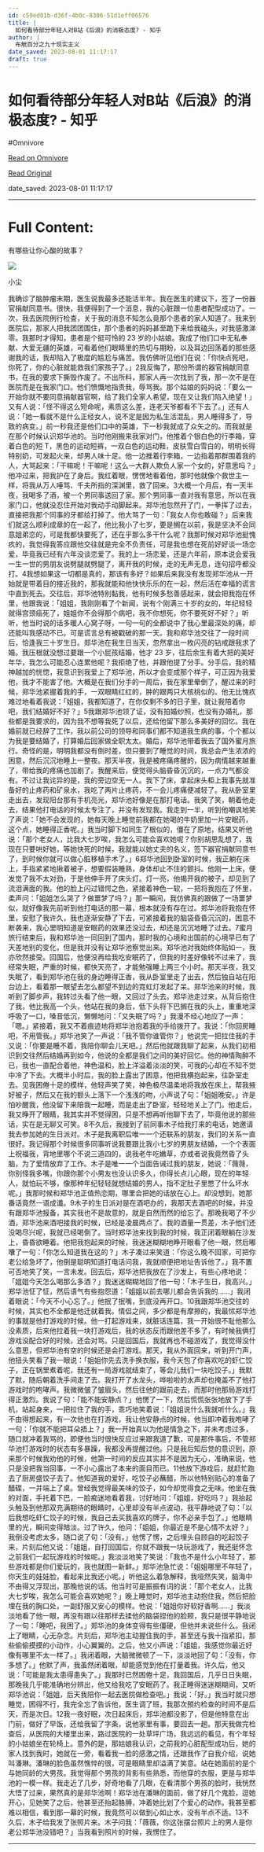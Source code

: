 ```yaml
---
id: c59ed01b-d36f-4b0c-8306-51d1eff06576
title: |
  如何看待部分年轻人对B站《后浪》的消极态度? - 知乎
author: |
  布觥百分之九十现实主义
date_saved: 2023-08-01 11:17:17
draft: true
---
```


# 如何看待部分年轻人对B站《后浪》的消极态度? - 知乎
#Omnivore

[Read on Omnivore](https://omnivore.app/me/b-189b1acc5ef)

[Read Original](https://www.zhihu.com/question/392559297)

date_saved: 2023-08-01 11:17:17


--- 

# Full Content: 

有哪些让你心酸的故事？

![](https://proxy-prod.omnivore-image-cache.app/0x0,sWtvtbjiEqD7KfiiPbkh1QngGeowvJb_zjDuW4-WRCMc/https://pic3.zhimg.com/v2-7f52c46dbe2c4352454f9cca4c1ddda4.jpg)

小尘

我确诊了脑肿瘤末期，医生说我最多还能活半年。我在医生的建议下，签了一份器官捐献同意书。很快，我便得到了一个消息，我的心脏跟一位患者配型成功了。一次，我去医院例行检查，关于我的消息不知怎么竟那个患者的家人知道了。我来到医院后，那家人把我团团围住，那个患者的妈妈甚至跪下来给我磕头，对我感激涕零。我那时才得知，患者是个挺可怜的 23 岁的小姑娘。我成了他们口中无私奉献、大爱无疆的英雄，可看着他们眼睛里的热切与期盼，以及耳边回荡着的那些感谢我的话，我却陷入了极度的尴尬与痛苦。我仿佛听见他们在说：「你快点死吧，你死了，你的心脏就能救我们家孩子了。」2我反悔了，那份所谓的器官捐献同意书，在我的要求下撕毁作废了。不出所料，那家人再一次找到了我，那一次不是在医院而是在我家门口。他们愤慨地指责我，辱骂我。那个姑娘的妈妈说：「要么一开始你就不要同意捐献器官啊，给了我们全家人希望，现在又让我们陷入绝望！」又有人说：「怪不得这么短命呢，素质这么差，连老天爷都看不下去了。」还有人说：「她一看就不是什么正经女人，说不定是因为私生活混乱，男人睡得多了，导致的病变。」前一秒我还是他们口中的英雄，下一秒我就成了众矢之的。而我就是在那个时候认识郑华池的。当时他刚搬来我家对门，他推着个银白色的行李箱，穿着白色的短 T，黑色的运动短裤，一双白色的运动鞋，皮肤雪白雪白的，明明长得特别奶，可发起火来，却男人味十足。他一边推着行李箱，一边指着那群围着我的人，大骂起来：「干嘛呢！干嘛呢！这么一大群人欺负人家一个女的，好意思吗？」他冲过来，把我护在了身后。我红着眼，愣愣地看着他，那时他就像个救世主一样，将我从万人唾骂、千夫所指的深渊里，救了回来。3大概一个月后，有一天半夜，我喝多了酒，被一个男同事送回了家。那个男同事一直对我有意思，所以在我家门口，他就没忍住开始对我动手动脚起来。郑华池忽然开了门，一拳挥了过去，直接把我那个同事的牙都给打掉了。他大骂了一句：「我女人你也敢碰？」后来我们就这么顺利成章的在一起了，他比我小了七岁，要是搁在以前，我是坚决不会同意姐弟恋的，可是我都快要死了，还在乎那么多干什么呢？我那时候对郑华池挺愧疚的，我觉得我答应跟他交往就是完全不负责任，可是我也想在死前好好谈一场恋爱，毕竟我已经有六年没谈恋爱了。我的上一场恋爱，还是六年前，原本说会爱我一生一世的男朋友说劈腿就劈腿了，离开我的时候，走的无声无息，连句招呼都没打。4我想如果这一切都是真的，那该有多好？如果后来我没有发现郑华池从一开始就是带着目的接近我的，那我就能和他快快乐乐的在一起，然后活在幸福的谎言中直到死去。交往后，郑华池特别黏我，他有时候多愁善感起来，就会把我抱在怀里，他跟我说：「姐姐，我刚刚看了个新闻，说有个刚满三十岁的女的，年纪轻轻就得宫颈癌死了，姐姐你不会得那个病吧，我不你想死，你不要死好不好？」听听，他当时说的话多暖人心窝子呀，一句一句的全都说中了我心里最深处的痛，却还能叫我感动不已。可是谎言总有被戳破的那一天。我和郑华池交往了一段时间后，恰逢我三十岁生日。郑华池在我生日当天，忽然拿出一枚闪亮的钻戒跟我求了婚。我压根就没想过要跟一个小屁孩结婚，他才 23 岁，往后余生有着大把的美好年华，我怎么可能忍心连累他呢？我拒绝了他，并跟他提了分手。分手后，我的精神越加的恍惚，我意识到我爱上了郑华池，所以才会变成那个样子，可正因为我爱他，我才不能害了他。大概是在我们分手的一周后，我在家里晕倒了，醒过来的时候，郑华池紧握着我的手，一双眼睛红红的，肿的跟两只大核桃似的。他无比愧疚难过地看着我说：「姐姐，我都知道了，在你仅剩不多的日子里，就让我陪着你吧，我们结婚好不好？」5我跟郑华池领了证，没有拍婚纱照，也没有办婚礼，那些都是我要求的，因为我不想等我死了以后，还给他留下那么多美好的回忆。我在婚前就已经辞了工作，我以前公司的领导和同事们都不知道我生病的事，个个都以为我是要结婚了，打算婚后回家做全职太太。婚后，郑华池带着我去了国外蜜月旅行。奇怪的是，明明我都没有倒时差，但只要到了睡觉的时间，我总会产生浓浓的困意，然后沉沉地睡上一整夜。那天半夜，我是被疼痛疼醒的，因为病情越来越重了，带给我的疼痛也加剧了。我醒来后，便觉得头脑昏昏沉沉的，一点力气都没有。不过让我诧异的是，我的旁边空无一人。我下了床，拿起床头柜上我事先就准备好的止疼药和矿泉水，我吃了两片止疼药，不一会儿疼痛便减轻了。我从卧室里走出去，发现阳台那有手机亮光，郑华池好像是在那打电话。我笑了笑，朝着他走去，结果他打电话的时候太专注了，并没有发现我。我走到一半，听到他嘲讽地笑了声说：「她不会发现的，她每天晚上睡觉前我都在她喝的牛奶里加一片安眠药，这个点，她睡得正香呢。」我当时脚下如同生了根似的，僵在了原地，结果又听他说：「那个老女人，比我大七岁唉，我怎么可能会喜欢她呢？你别胡思乱想了，我现在只要哄好她，等她快死的时候，我就能以她丈夫的名义，签下器官捐献同意书了，到时候你就可以做心脏移植手术了。」6郑华池回到卧室的时候，我正躺在床上，手指紧紧地揪着被子，想要假装睡熟，身体却止不住的颤抖。他刚一上床，便发觉了我不太对劲，于是他伸手开了床头灯。灯一亮，他揭开我的被子，却见到了流泪满面的我。他的脸上闪过错愕之色，紧接着神色一软，一把将我抱在了怀里，柔声问：「姐姐怎么哭了？做噩梦了吗？」那一瞬间，我仿佛真的跟做了一场噩梦似，就好像我先前听到他打电话的那一幕，根本就没有存在过。郑华池将我抱在怀里，安慰了我许久，我也逐渐安静了下去，可紧接着我的脑袋昏昏沉沉的，困意不断袭来，我心里明知道是安眠药的效果还没过去，却还是沉沉地睡了过去。7蜜月旅行结束后，我和郑华池一同回到了国内，那时我的心境和出国前的心境早已有了天差地别的变化，但是我并没有让郑华池察觉出来。郑华池对我始终体贴如一，我亦欣然接受。回国后，他便没再给我吃安眠药了，但我的时差好像转不过来了，我经常失眠，严重的时候，都快天亮了，才能勉强睡上两三个小时。那天半夜，我又失眠了，看到郑华池在我的身边睡得正香，我从卧室里走了出去，然后独自站在阳台边上，看着那一眼望去怎么都望不到边的霓虹灯发起了呆。郑华池来的时候，我听到了脚步声，我转过头看了他一眼，又回过了头去。郑华池走过来，从背后抱住了我，他比我高一个头，他站在我的身后，低下头将下巴搁在我的头上，重重地深呼吸了一口，嗓音低沉，懒懒地问：「又失眠了吗？」我漫不经心地应了一声：「嗯。」紧接着，我又不着痕迹地将郑华池抱着我的手给拨开了。我说：「你回房睡吧，不用管我。」郑华池笑了一声说：「我不管你谁管你？」他说完一把拉住我的手又说：「你要是睡不着，我陪你聊会儿天吧。」然后他就跟我聊了起来，从我们初相识到交往然后结婚再到如今，他说的全都是我们之间的美好回忆。他的神情陶醉不已，我也一直配合着他，神色温和，脸上洋溢着淡淡的笑，可我的心却在不知不觉中冷了下去。大概半小时后，我的脸上露出了困意，他把我横抱起来，往卧室走去。见我困倦十足的模样，他轻声笑了笑，神色极尽温柔地将我放在床上，帮我掖好被子，然后又在我的额头上落下一个浅浅的吻，小声说了句：「姐姐晚安。」许是怕吵醒我，他没留下来陪我一起睡，而是走出了卧室，轻轻地关上了门。他走后，我又睁开了眼睛，我其实并不觉得困，只是不想再听他聊下去了，毕竟他说的那些话，实在是无聊又可笑。8不久后，我接到了前同事木子给我打来的电话，她邀请我去参加她的生日派对。木子是我离职后唯一一个还联系的朋友，我们的关系一直很好。我记得那个时候很多同事听说我要跟比我小七岁的男朋友结婚，一个个表面上祝福我，背地里哪个不说三道四的，说我老牛吃嫩草，亦或者说我竟然昏了头脑，为了爱情放弃了工作。木子是唯一一个当面告诫过我的朋友，她说：「薇薇，你别怪我多嘴，你跟你那个小男友也没认识多久，你得长点儿心眼，现在的年轻人，就怕玩不够，像那种年纪轻轻就想结婚的男人，指不定肚子里憋了什么坏水呢。」我那时候和郑华池正值热恋期，哪里会把她的话放在心上。却没想到，她那番话竟然一语成谶。9木子的生日派对是在酒吧办的，我那天去酒吧的时候，并没有跟郑华池报备，其实我也不是故意的，就是自然而然的给忘了。那晚我喝了不少酒，郑华池来酒吧接我的时候，已经是凌晨两点了。我的酒量一贯差，木子他们还没喝尽兴呢，我就已经喝倒了。当时郑华池来找到我的时候，我正闭着眼躺在沙发上，昏昏欲睡着。他把我抱起来的时候，我迷迷糊糊地睁开眼看了他一眼，然后嘟囔了一句：「你怎么知道我在这的？」木子凑过来笑道：「你这么晚不回家，可把你老公给急坏了，他倒是聪明知道打电话问我，我就顺便把地址告诉他了。」我不置可否地笑了笑，一言未发。回去后，郑华池把我放在了沙发上，有些心疼地说：「姐姐今天怎么喝那么多酒？」我迷迷糊糊地回了他一句：「木子生日，我高兴。」郑华池怔了怔，然后语气有些抱怨道：「姐姐以前去哪儿都会告诉我的……」我闭着眼说：「今天不小心忘了。」他抿了抿嘴，到底没再开口。10我跟郑华池交往的时候，其实也不全都是他迁就着我。情侣之间，多少都是有摩擦的，我最怵郑华池的事就是他打游戏的时候。他一打起游戏来，就脏话连篇，我一开始很不耻他那么没素质，后来他拉着我一块打游戏后，我的状态反而跟他差不多了，有时候我俩打游戏没配合好的时候，还会对骂。只是回国后，我就再也不碰游戏了，我觉得没什么意思，但郑华池有空的时候还是会打游戏。那天，我从外面回来，听到开门声，他扭头笑看了我一眼说：「姐姐你先去洗手换衣服，我今天包了你喜欢吃的虾仁饺子，正在锅里煮着呢，我还有一局游戏就结束了，等会儿我们一块吃饺子。」我默了默，随后朝着洗手间走了去。我打开了水龙头，哗啦啦的水声却也掩盖不了他打游戏时的咆哮声。我微微皱了皱眉头，然后往他的跟前走去，而那时他那局游戏打得正激烈。我说了句：「能不能安静点？」他愣了一下，然后慌慌张张地放下了手机，站起身来，一把拉住了我的手，乖巧地笑着说：「姐姐说什么我就听什么。」我不由得想起来，有一次他也在打游戏，我让他安静点的时候，他当即冲着我咆哮了一句：「你就不能把耳朵捂上？」我一开始真以为他是情急之下，并未考虑过多，随口就冲着我骂的，即便他当时很快反应过来跟我道了歉，可是那件事后，不管郑华池打游戏时的状态有多暴躁，我都没再提醒过他。只是我后知后觉的意识到，原来那个时候我劝他的时候，他第一时间的反应其实并不是因为无心，准确来说，他只是没把我当回事，一不小心露出了本来的面目而已。11他放下游戏后，就赶忙跑去了厨房盛饺子去了。他知道我的爱好，吃饺子必蘸醋，所以他特别贴心的准备了醋碟，一并端上了桌。曾经我觉得最美味的饺子，如今却觉得食之无味。他坐在我的对面，手托着下巴，一脸痴迷地看着我，讨好地问：「姐姐，好吃吗？」我抬起头触及到他那双充满期待的眼睛时，心里却没有半点波动，我平静地说了句：「以后我想吃虾仁饺子的时候，我自己去买我喜欢的牌子，你不必亲手包了。」他眼睛里的光，瞬间变得暗淡。过了许久，他问：「姐姐，你最近是不是心情不太好？」我倒没考虑太多，随口说了句：「没有。」他愣了愣，之后埋头自顾自的吃起饺子来，片刻后他又说：「姐姐，自打回国后，你就不跟我一块玩游戏了，我还挺怀念之前我们一起玩游戏的时候呢。」我淡淡地笑了笑说：「我也不是什么小年轻了，那些游戏都是你们爱玩的，我也就图一新鲜。」郑华池急忙说：「姐姐哪里不年轻了，你天生的娃娃脸，看起来比我还小呢。」听他这么着急解释，我哑然失笑，脑海中不由得又浮现出，那晚他说的话。他当时可是振振有词的说：「那个老女人，比我大七岁唉，我怎么可能会喜欢她呢？」晚上睡觉时，郑华池主动抱住我，然后把脸埋在我的胸口处，一副舒服又安心的模样。他说：「姐姐你好软好香啊……」我淡淡地看了他一眼，再没有跟以往那样去揉他的脑袋捏他的脸颊，我只是很平静地说了一句：「睡吧，我困了。」郑华池的身体变得有些僵硬，但他并未说些什么。我闭上了眼睛，心无杂念。片刻后，郑华池主动握住我的手，甚至还与我十指紧扣，那些偷偷摸摸的小动作，小心翼翼的。之后，他又小声说：「姐姐，我感觉你最近好像有哪里不太一样了。」我闭着眼，大脑微微顿了一下，淡淡地回了句：「没有，你多想了。」他默了声，我虽然闭着眼，却能感觉到他在打量着我。许久后，他又说：「可能是我太患得患失了。」我那时已然困倦十足，我回国后，几乎日日失眠，那晚我几乎能准确地分辨出，他又给我吃了安眠药了。我正睡得迷迷糊糊间，又听郑华池说：「姐姐，后天我陪你一起去医院做检查吧。」我说：「好。」我当时就只想睡觉，困得不行，我完全忘了告诉他，医生调了班，我那次预约检查的时间不是后天，而是次日。12我一夜好眠，次日起床后，郑华池都没影了，但是他特意在出门前，做好了早饭，还给我留了字条，说他家里有事，要回去一趟。那天我做完检查后，从医院的大楼里出来，路过医院的一处草坪广场，我远远的看见，有个年轻的小姑娘坐在轮椅上。意外的是，那姑娘我认识，之前我的心脏配型成功后，她的家人找到我时，她就在一旁，看着我一脸的感激之情，还跟我作了自我介绍，说她叫潘琳。潘琳的脸色虽然憔悴的很，可是眼睛里却溢满了笑意。站在她面前的是个与她同龄的大男孩。我觉得那个男孩的背影有些熟悉，而他穿的衣服，更是与郑华池的一模一样。我走近了几步，好奇地看了几眼，在看清那个男孩的脸时，我恍然大悟了过来，果然真的是郑华池啊！郑华池在潘琳的面前，做了好几个鬼脸，逗她开心，见她笑了之后，他甚至还抬起胳膊，冲着她比划了个爱心的动作。我甚至都难以相信，看到那一幕的时候，我竟然可以做到心如止水，没有半点不适。13不久后，木子给我发了张照片来。木子问我：「薇薇，你这张摆台照片上的男人是你老公郑华池没错吧？」当我看到照片的时候，我愣住了。

---

